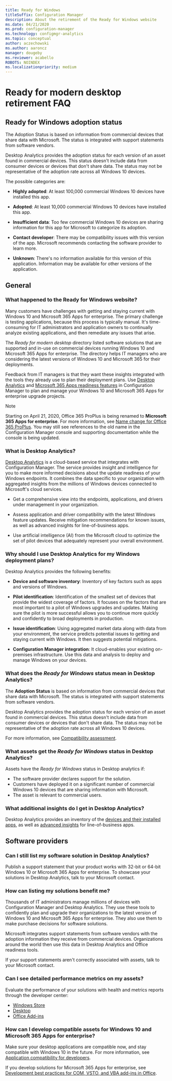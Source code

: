 ```yaml
---
title: Ready for Windows
titleSuffix: Configuration Manager
description: About the retirement of the Ready for Windows website
ms.date: 04/21/2020
ms.prod: configuration-manager
ms.technology: configmgr-analytics
ms.topic: conceptual
author: aczechowski
ms.author: aaroncz
manager: dougeby
ms.reviewer: acabello
ROBOTS: NOINDEX
ms.localizationpriority: medium
---
```


# Ready for modern desktop retirement FAQ

<!-- placeholder -->

## Ready for Windows adoption status

The Adoption Status is based on information from commercial devices that share data with Microsoft. The status is integrated with support statements from software vendors.

Desktop Analytics provides the adoption status for each version of an asset found in commercial devices. This status doesn't include data from consumer devices or devices that don't share data. The status may not be representative of the adoption rate across all Windows 10 devices.

The possible categories are:

- **Highly adopted**: At least 100,000 commercial Windows 10 devices have installed this app.

- **Adopted**: At least 10,000 commercial Windows 10 devices have installed this app.

- **Insufficient data**: Too few commercial Windows 10 devices are sharing information for this app for Microsoft to categorize its adoption.

- **Contact developer**: There may be compatibility issues with this version of the app. Microsoft recommends contacting the software provider to learn more.

- **Unknown**: There's no information available for this version of this application. Information may be available for other versions of the application.

## General

### What happened to the Ready for Windows website?

Many customers have challenges with getting and staying current with Windows 10 and Microsoft 365 Apps for enterprise. The primary challenge is testing applications, because this process is typically manual. It's time-consuming for IT administrators and application owners to continually analyze existing applications, and then remediate any issues that arise.

The *Ready for modern desktop* directory listed software solutions that are supported and in-use on commercial devices running Windows 10 and Microsoft 365 Apps for enterprise. The directory helps IT managers who are considering the latest versions of Windows 10 and Microsoft 365 for their deployments.

Feedback from IT managers is that they want these insights integrated with the tools they already use to plan their deployment plans. Use [Desktop Analytics](./overview.md) and [Microsoft 365 Apps readiness features](/deployoffice/readiness-tools#office-365-proplus-readiness-features-in-configuration-manager-current-branch) in Configuration Manager to plan and manage your Windows 10 and Microsoft 365 Apps for enterprise upgrade projects. 

> [!Note]
> Starting on April 21, 2020, Office 365 ProPlus is being renamed to **Microsoft 365 Apps for enterprise**. For more information, see [Name change for Office 365 ProPlus](/deployoffice/name-change). You may still see references to the old name in the Configuration Manager console and supporting documentation while the console is being updated.

### What is Desktop Analytics?

[Desktop Analytics](./overview.md) is a cloud-based service that integrates with Configuration Manager. The service provides insight and intelligence for you to make more informed decisions about the update readiness of your Windows endpoints. It combines the data specific to your organization with aggregated insights from the millions of Windows devices connected to Microsoft's cloud services.

-    Get a comprehensive view into the endpoints, applications, and drivers under management in your organization.

-    Assess application and driver compatibility with the latest Windows feature updates. Receive mitigation recommendations for known issues, as well as advanced insights for line-of-business apps.

-    Use artificial intelligence (AI) from the Microsoft cloud to optimize the set of pilot devices that adequately represent your overall environment.

### Why should I use Desktop Analytics for my Windows deployment plans?

Desktop Analytics provides the following benefits:

-    **Device and software inventory**: Inventory of key factors such as apps and versions of Windows.

-    **Pilot identification**: Identification of the smallest set of devices that provide the widest coverage of factors. It focuses on the factors that are most important to a pilot of Windows upgrades and updates. Making sure the pilot is more successful allows you to continue more quickly and confidently to broad deployments in production.

-    **Issue identification**: Using aggregated market data along with data from your environment, the service predicts potential issues to getting and staying current with Windows. It then suggests potential mitigations.

-    **Configuration Manager integration**: It cloud-enables your existing on-premises infrastructure. Use this data and analysis to deploy and manage Windows on your devices.

### What does the *Ready for Windows* status mean in Desktop Analytics?

The **Adoption Status** is based on information from commercial devices that share data with Microsoft. The status is integrated with support statements from software vendors.

Desktop Analytics provides the adoption status for each version of an asset found in commercial devices. This status doesn't include data from consumer devices or devices that don't share data. The status may not be representative of the adoption rate across all Windows 10 devices.

For more information, see [Compatibility assessment](compat-assessment.md).

### What assets get the *Ready for Windows* status in Desktop Analytics? 

Assets have the *Ready for Windows* status in Desktop analytics if:

-    The software provider declares support for the solution.
-    Customers have deployed it on a significant number of commercial Windows 10 devices that are sharing information with Microsoft.
-    The asset is relevant to commercial users.

### What additional insights do I get in Desktop Analytics?

Desktop Analytics provides an inventory of the [devices and their installed apps](about-assets.md), as well as [advanced insights](compat-assessment.md#advanced-insights) for line-of-business apps. 

## Software providers

### Can I still list my software solution in Desktop Analytics?

Publish a support statement that your product works with 32-bit or 64-bit Windows 10 or Microsoft 365 Apps for enterprise. To showcase your solutions in Desktop Analytics, talk to your Microsoft contact.

### How can listing my solutions benefit me?

Thousands of IT administrators manage millions of devices with Configuration Manager and Desktop Analytics. They use these tools to confidently plan and upgrade their organizations to the latest version of Windows 10 and Microsoft 365 Apps for enterprise. They also use them to make purchase decisions for software solutions.

Microsoft integrates support statements from software vendors with the adoption information they receive from commercial devices. Organizations around the world then use this data in Desktop Analytics and Office readiness tools. 

If your support statements aren't correctly associated with assets, talk to your Microsoft contact.

### Can I see detailed performance metrics on my assets?

Evaluate the performance of your solutions with health and metrics reports through the developer center: 

- [Windows Store](/windows/uwp/publish/health-report)
- [Desktop](/windows/desktop/appxpkg/windows-desktop-application-program)
- [Office Add-ins](/office/dev/store/update-unpublish-and-view-metrics) 

### How can I develop compatible assets for Windows 10 and Microsoft 365 Apps for enterprise?

Make sure your desktop applications are compatible now, and stay compatible with Windows 10 in the future. For more information, see [Application compatibility for developers](https://developer.microsoft.com/windows/desktop/app-compatibility).

If you develop solutions for Microsoft 365 Apps for enterprise, see [Development best practices for COM, VSTO, and VBA add-ins in Office](/visualstudio/vsto/development-best-practices-for-com-vsto-and-vba-add-ins-in-office).
